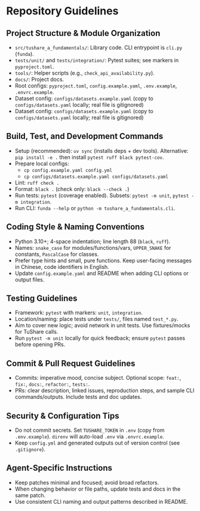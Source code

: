 # Repository Guidelines

## Project Structure & Module Organization
- `src/tushare_a_fundamentals/`: Library code. CLI entrypoint is `cli.py` (`funda`).
- `tests/unit/` and `tests/integration/`: Pytest suites; see markers in `pyproject.toml`.
- `tools/`: Helper scripts (e.g., `check_api_availability.py`).
- `docs/`: Project docs.
- Root configs: `pyproject.toml`, `config.example.yaml`, `.env.example`, `.envrc.example`.
- Dataset config: `configs/datasets.example.yaml` (copy to `configs/datasets.yaml` locally; real file is gitignored)
- Dataset config: `configs/datasets.example.yaml` (copy to `configs/datasets.yaml` locally; real file is gitignored)

## Build, Test, and Development Commands
- Setup (recommended): `uv sync` (installs deps + dev tools). Alternative: `pip install -e .` then install `pytest ruff black pytest-cov`.
- Prepare local configs:
  - `cp config.example.yaml config.yml`
  - `cp configs/datasets.example.yaml configs/datasets.yaml`
- Lint: `ruff check .`
- Format: `black .` (check only: `black --check .`)
- Run tests: `pytest` (coverage enabled). Subsets: `pytest -m unit`, `pytest -m integration`.
- Run CLI: `funda --help` or `python -m tushare_a_fundamentals.cli`.

## Coding Style & Naming Conventions
- Python 3.10+; 4-space indentation; line length 88 (`black`, `ruff`).
- Names: `snake_case` for modules/functions/vars, `UPPER_SNAKE` for constants, `PascalCase` for classes.
- Prefer type hints and small, pure functions. Keep user-facing messages in Chinese, code identifiers in English.
- Update `config.example.yaml` and README when adding CLI options or output files.

## Testing Guidelines
- Framework: `pytest` with markers: `unit`, `integration`.
- Location/naming: place tests under `tests/`, files named `test_*.py`.
- Aim to cover new logic; avoid network in unit tests. Use fixtures/mocks for TuShare calls.
- Run `pytest -m unit` locally for quick feedback; ensure `pytest` passes before opening PRs.

## Commit & Pull Request Guidelines
- Commits: imperative mood, concise subject. Optional scope: `feat:`, `fix:`, `docs:`, `refactor:`, `tests:`.
- PRs: clear description, linked issues, reproduction steps, and sample CLI commands/outputs. Include tests and doc updates.

## Security & Configuration Tips
- Do not commit secrets. Set `TUSHARE_TOKEN` in `.env` (copy from `.env.example`). `direnv` will auto-load `.env` via `.envrc.example`.
- Keep `config.yml` and generated outputs out of version control (see `.gitignore`).

## Agent-Specific Instructions
- Keep patches minimal and focused; avoid broad refactors.
- When changing behavior or file paths, update tests and docs in the same patch.
- Use consistent CLI naming and output patterns described in README.
